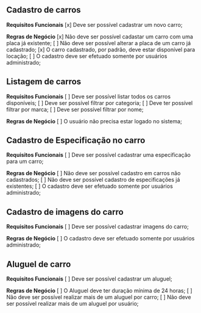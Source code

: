 ## Cadastro de carros
**Requisitos Funcionais**
[x] Deve ser possível cadastrar um novo carro;

**Regras de Negócio**
[x] Não deve ser possível cadastar um carro com uma placa já existente;
[ ] Não deve ser possível alterar a placa de um carro já cadastrado;
[x] O carro cadastrado, por padrão, deve estar disponível para locação;
[ ] O cadastro deve ser efetuado somente por usuários administrado;

## Listagem de carros
**Requisitos Funcionais**
[ ] Deve ser possível listar todos os carros disponíveis;
[ ] Deve ser possível filtrar por categoria;
[ ] Deve ter possível filtrar por marca;
[ ] Deve ser possível filtrar por nome;

**Regras de Negócio**
[ ] O usuário não precisa estar logado no sistema;

## Cadastro de Especificação no carro
**Requisitos Funcionais**
[ ] Deve ser possível cadastrar uma especificação para um carro;

**Regras de Negócio**
[ ] Não deve ser possível cadastro em carros não cadastrados;
[ ] Não deve ser possível cadastro de especificações já existentes;
[ ] O cadastro deve ser efetuado somente por usuários administrado;

## Cadastro de imagens do carro
**Requisitos Funcionais**
[ ] Deve ser possível cadastrar imagens do carro;

**Regras de Negócio**
[ ] O cadastro deve ser efetuado somente por usuários administrado;

## Aluguel de carro
**Requisitos Funcionais**
[ ] Deve ser possível cadastrar um aluguel;

**Regras de Negócio**
[ ] O Aluguel deve ter duração mínima de 24 horas;
[ ] Não deve ser possível realizar mais de um aluguel por carro;
[ ] Não deve ser possível realizar mais de um aluguel por usuário;